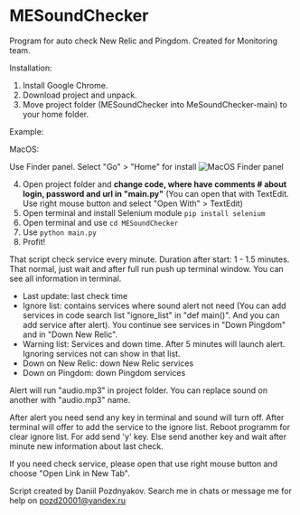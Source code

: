 # MESoundChecker
Program for auto check New Relic and Pingdom. Created for Monitoring team.

Installation: 
1. Install Google Chrome.
2. Download project and unpack.
3. Move project folder (MESoundChecker into MeSoundChecker-main) to your home folder.

Example:
  
  MacOS:
    
Use Finder panel. Select "Go" > "Home" for install ![MacOS Finder panel](https://www.cnet.com/a/img/nv6yIA6MZtMm7NV9hs4ZkK2Pqto=/2017/01/27/e5d49edd-f9c8-4e3a-b211-5a91d07526c1/go-home.jpg)
    
4. Open project folder and **change code, where have comments # about login, password and url in "main.py"** (You can open that with TextEdit. Use right mouse button and select "Open With" > TextEdit)
5. Open terminal and install Selenium module ```pip install selenium```
6. Open terminal and use ```cd MESoundChecker``` 
7. Use ```python main.py```
8. Profit!

That script check service every minute. Duration after start: 1 - 1.5 minutes. That normal, just wait and after full run push up terminal window. You can see all information in terminal.

- Last update: last check time
- Ignore list: contains services where sound alert not need (You can add services in code search list "ignore_list" in "def main()". And you can add service after alert). You continue see services in "Down Pingdom" and in "Down New Relic".
- Warning list: Services and down time. After 5 minutes will launch alert. Ignoring services not can show in that list.
- Down on New Relic: down New Relic services
- Down on Pingdom: down Pingdom services

Alert will run "audio.mp3" in project folder. You can replace sound on another with "audio.mp3" name.

After alert you need send any key in terminal and sound will turn off. After terminal will offer to add the service to the ignore list. Reboot programm for clear ignore list. For add send 'y' key. Else send another key and wait after minute new information about last check.

If you need check service, please open that use right mouse button and choose "Open Link in New Tab".

Script created by Daniil Pozdnyakov. Search me in chats or message me for help on pozd20001@yandex.ru
